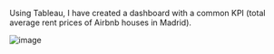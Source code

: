 Using Tableau, I have created a dashboard with a common KPI (total average rent prices of Airbnb houses in Madrid).

![image](https://user-images.githubusercontent.com/113061340/210377614-a6aea83f-40f7-4c91-85d5-ce1294c8d174.png)
